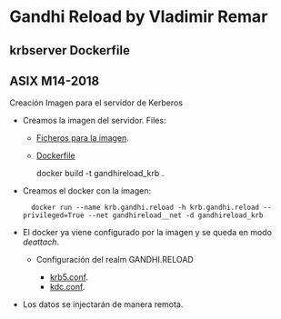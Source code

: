 # Gandhi Reload by Vladimir Remar
## krbserver Dockerfile
## ASIX M14-2018

Creación Imagen para el servidor de Kerberos


- Creamos la imagen del servidor. Files:

	- [Ficheros para la imagen](https://gitlab.com/vladimir-remar/Gandhi.Reload/tree/master/Documentacion/ModoBasico/ServerKerberos).
	- [Dockerfile](https://gitlab.com/vladimir-remar/Gandhi.Reload/blob/master/Documentacion/ModoBasico/ServerGandhi/Dockerfile)

		docker build -t gandhireload_krb .

- Creamos el docker con la imagen:

		docker run --name krb.gandhi.reload -h krb.gandhi.reload --privileged=True --net gandhireload__net -d gandhireload_krb

- El docker ya viene configurado por la imagen y se queda en modo *deattach*.

	- Configuración del realm GANDHI.RELOAD

		- [krb5.conf](https://gitlab.com/vladimir-remar/Gandhi.Reload/blob/master/Documentacion/ModoBasico/ServerKerberos/krb5.conf).
		- [kdc.conf](https://gitlab.com/vladimir-remar/Gandhi.Reload/blob/master/Documentacion/ModoBasico/ServerKerberos/kdc.conf).

- Los datos se injectarán de manera remota.
